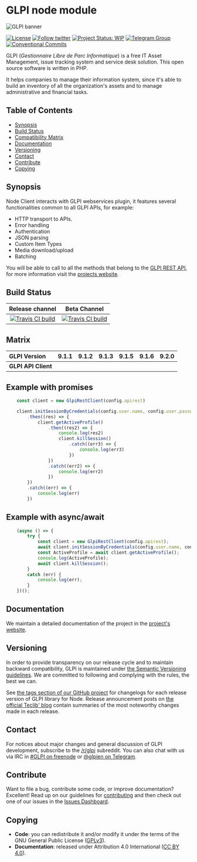 # GLPI node module

![GLPI banner](https://user-images.githubusercontent.com/29282308/31666160-8ad74b1a-b34b-11e7-839b-043255af4f58.png)

[![License](https://img.shields.io/github/license/glpi-project/node-module-glpi.svg?&label=License)](https://github.com/glpi-project/node-module-glpi/blob/develop/LICENSE.md)
[![Follow twitter](https://img.shields.io/twitter/follow/GLPI_PROJECT.svg?style=social&label=Twitter&style=flat-square)](https://twitter.com/GLPI_PROJECT)
[![Project Status: WIP](http://www.repostatus.org/badges/latest/wip.svg)](http://www.repostatus.org/)
[![Telegram Group](https://img.shields.io/badge/Telegram-Group-blue.svg)](https://t.me/glpien)
[![Conventional Commits](https://img.shields.io/badge/Conventional%20Commits-1.0.0-yellow.svg)](https://conventionalcommits.org)

GLPI (_Gestionnaire Libre de Parc Informatique_) is a free IT Asset Management, issue tracking system and service desk solution. This open source software is written in PHP.

It helps companies to manage their information system, since it's able to build an inventory of all the organization's assets and to manage administrative and financial tasks.

## Table of Contents

* [Synopsis](#synopsis)
* [Build Status](#build-status)
* [Compatibility Matrix](#matrix)
* [Documentation](#documentation)
* [Versioning](#versioning)
* [Contact](#contact)
* [Contribute](#contribute)
* [Copying](#copying)

## Synopsis

Node Client interacts with GLPI webservices plugin, it features several functionalities common to all GLPI APIs, for example:

* HTTP transport to APIs.
* Error handling
* Authentication
* JSON parsing
* Custom Item Types
* Media download/upload
* Batching

You will be able to call to all the methods that belong to the [GLPI REST API](https://dev.flyve.org/glpi/apirest.php), for more information visit the [projects website](https://glpi-project.github.io/node-module-glpi/).

## Build Status

|**Release channel**|Beta Channel|
|:---:|:---:|
|[![Travis CI build](https://api.travis-ci.org/glpi-project/node-module-glpi.svg?branch=master)](https://travis-ci.org/glpi-project/node-module-glpi)|[![Travis CI build](https://api.travis-ci.org/glpi-project/node-module-glpi.svg?branch=develop)](https://travis-ci.org/glpi-project/node-module-glpi)|

## Matrix

|**GLPI Version**|9.1.1|9.1.2|9.1.3|9.1.5|9.1.6|9.2.0|
|:----|----|----|----|---|---|---|
|**GLPI API Client**|||||||

## Example with promises

``` js
    const client = new GlpiRestClient(config.apirest)

    client.initSessionByCredentials(config.user.name, config.user.password, config.appToken)
        .then((res) => {
            client.getActiveProfile()
                .then((res2) => {
                    console.log(res2)
                    client.killSession()
                        .catch((err3) => {
                            console.log(err3)
                        })
                })
                .catch((err2) => {
                    console.log(err2)
                })
        })
        .catch((err) => {
            console.log(err)
        })
```

## Example with async/await

``` js
    (async () => {
        try {
            const client = new GlpiRestClient(config.apirest);
            await client.initSessionByCredentials(config.user.name, config.user.password, config.appToken);
            const ActiveProfile = await client.getActiveProfile();
            console.log(ActiveProfile);
            await client.killSession();
        }
        catch (err) {
            console.log(err);
        }
    })();
```

## Documentation

We maintain a detailed documentation of the project in the [project's website](https://glpi-project.github.io/node-module-glpi/).

## Versioning

In order to provide transparency on our release cycle and to maintain backward compatibility, GLPI is maintained under [the Semantic Versioning guidelines](http://semver.org/). We are committed to following and complying with the rules, the best we can.

See [the tags section of our GitHub project](https://github.com/glpi-project/node-module-glpi/tags) for changelogs for each release version of GLPI library for Node. Release announcement posts on [the official Teclib' blog](http://www.teclib-edition.com/en/communities/blog-posts/) contain summaries of the most noteworthy changes made in each release.

## Contact

For notices about major changes and general discussion of GLPI development, subscribe to the [/r/glpi](http://www.reddit.com/r/glpi) subreddit.
You can also chat with us via IRC in [#GLPI on freenode](http://webchat.freenode.net/?channels=GLPI]) or [@glpien on Telegram](https://t.me/glpien).

## Contribute

Want to file a bug, contribute some code, or improve documentation? Excellent! Read up on our
guidelines for [contributing](./CONTRIBUTING.md) and then check out one of our issues in the [Issues Dashboard](https://github.com/glpi-project/node-module-glpi/issues).

## Copying

* **Code**: you can redistribute it and/or modify
    it under the terms of the GNU General Public License ([GPLv3](https://www.gnu.org/licenses/gpl-3.0.en.html)).
* **Documentation**: released under Attribution 4.0 International ([CC BY 4.0](https://creativecommons.org/licenses/by/4.0/)).
